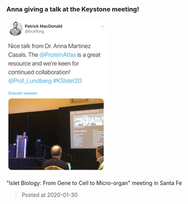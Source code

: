 ### Anna giving a talk at the Keystone meeting!  
![image](./images/news_20200130.jpg)

"Islet Biology: From Gene to Cell to Micro-organ" meeting in Santa Fe

> Posted at 2020-01-30




